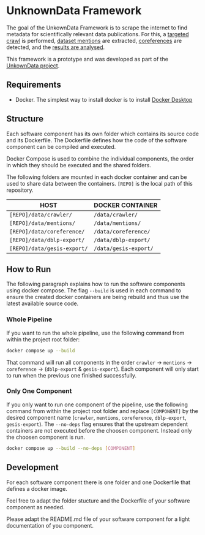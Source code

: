 # UnknownData Framework

The goal of the UnkownData Framework is to scrape the internet to find metadata for scientifically relevant data publications. For this, a [targeted crawl](crawler/README.md) is performed, [dataset mentions](mentions-web/README.md) are extracted, [coreferences](coreference/README.md) are detected, and the [results are analysed](dblp-export/README.md). 

This framework is a prototype and was developed as part of the [UnkownData project](https://unknowndataproject.github.io/).


## Requirements 
* Docker. The simplest way to install docker is to install [Docker Desktop](https://docs.docker.com/desktop/)


## Structure

Each software component has its own folder which contains its source code and its Dockerfile.
The Dockerfile defines how the code of the software component can be compiled and executed.

Docker Compose is used to combine the individual components, the order in which they should be executed and the shared folders.

The following folders are mounted in each docker container and can be used to share data between the containers. `[REPO]` is the local path of this repository.

| HOST                       | DOCKER CONTAINER      |
| ---------------------------|-----------------------|
| `[REPO]/data/crawler/`      | `/data/crawler/`       |
| `[REPO]/data/mentions/`    | `/data/mentions/`     |
| `[REPO]/data/coreference/` | `/data/coreference/`  |
| `[REPO]/data/dblp-export/` | `/data/dblp-export/`  |
| `[REPO]/data/gesis-export/` | `/data/gesis-export/`  |


## How to Run
The following paragraph explains how to run the software components using docker compose. The flag `--build` is used in each command to ensure the created docker containers are being rebuild and thus use the latest available source code.

### Whole Pipeline
If you want to run the whole pipeline, use the following command from within the project root folder:

```bash
docker compose up --build
```

That command will run all components in the order `crawler` -> `mentions` -> `coreference` -> (`dblp-export` & `gesis-export`). Each component will only start to run when the previous one finished successfully. 

### Only One Component
If you only want to run one component of the pipeline, use the following command from within the project root folder and replace `[COMPONENT]` by the desired component name (`crawler`, `mentions`, `coreference`, `dblp-export`, `gesis-export`). The `--no-deps` flag ensures that the upstream dependent containers are not executed before the choosen component. Instead only the choosen component is run.  

```bash
docker compose up --build --no-deps [COMPONENT]
```

## Development
For each software component there is one folder and one Dockerfile that defines a docker image. 

Feel free to adapt the folder stucture and the Dockerfile of your software component as needed. 

Please adapt the README.md file of your software component for a light documentation of you component.
